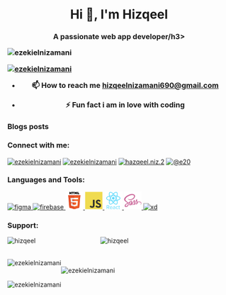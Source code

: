 <h1 align="center">Hi 👋, I'm Hizqeel</h1>
<h3 align="center">A passionate web app developer/h3>

<p align="left"> <img src="https://komarev.com/ghpvc/?username=ezekielnizamani&label=Profile%20views&color=0e75b6&style=flat" alt="ezekielnizamani" /> </p>

<p align="left"> <a href="https://github.com/ryo-ma/github-profile-trophy"><img src="https://github-profile-trophy.vercel.app/?username=ezekielnizamani" alt="ezekielnizamani" /></a> </p>


- 📫 How to reach me **hizqeelnizamani690@gmail.com**

- ⚡ Fun fact **i am in love with coding**

### Blogs posts
<!-- BLOG-POST-LIST:START -->
<!-- BLOG-POST-LIST:END -->

<h3 align="left">Connect with me:</h3>
<p align="left">
<a href="https://dev.to/ezekielnizamani" target="blank"><img align="center" src="https://raw.githubusercontent.com/rahuldkjain/github-profile-readme-generator/master/src/images/icons/Social/devto.svg" alt="ezekielnizamani" height="30" width="40" /></a>
<a href="https://linkedin.com/in/ezekielnizamani" target="blank"><img align="center" src="https://raw.githubusercontent.com/rahuldkjain/github-profile-readme-generator/master/src/images/icons/Social/linked-in-alt.svg" alt="ezekielnizamani" height="30" width="40" /></a>
<a href="https://fb.com/hazqeel.niz.2" target="blank"><img align="center" src="https://raw.githubusercontent.com/rahuldkjain/github-profile-readme-generator/master/src/images/icons/Social/facebook.svg" alt="hazqeel.niz.2" height="30" width="40" /></a>
<a href="https://medium.com/@e20" target="blank"><img align="center" src="https://raw.githubusercontent.com/rahuldkjain/github-profile-readme-generator/master/src/images/icons/Social/medium.svg" alt="@e20" height="30" width="40" /></a>
</p>

<h3 align="left">Languages and Tools:</h3>
<p align="left"> <a href="https://www.figma.com/" target="_blank" rel="noreferrer"> <img src="https://www.vectorlogo.zone/logos/figma/figma-icon.svg" alt="figma" width="40" height="40"/> </a> <a href="https://firebase.google.com/" target="_blank" rel="noreferrer"> <img src="https://www.vectorlogo.zone/logos/firebase/firebase-icon.svg" alt="firebase" width="40" height="40"/> </a> <a href="https://www.w3.org/html/" target="_blank" rel="noreferrer"> <img src="https://raw.githubusercontent.com/devicons/devicon/master/icons/html5/html5-original-wordmark.svg" alt="html5" width="40" height="40"/> </a> <a href="https://developer.mozilla.org/en-US/docs/Web/JavaScript" target="_blank" rel="noreferrer"> <img src="https://raw.githubusercontent.com/devicons/devicon/master/icons/javascript/javascript-original.svg" alt="javascript" width="40" height="40"/> </a> <a href="https://reactjs.org/" target="_blank" rel="noreferrer"> <img src="https://raw.githubusercontent.com/devicons/devicon/master/icons/react/react-original-wordmark.svg" alt="react" width="40" height="40"/> </a> <a href="https://sass-lang.com" target="_blank" rel="noreferrer"> <img src="https://raw.githubusercontent.com/devicons/devicon/master/icons/sass/sass-original.svg" alt="sass" width="40" height="40"/> </a> <a href="https://www.adobe.com/products/xd.html" target="_blank" rel="noreferrer"> <img src="https://cdn.worldvectorlogo.com/logos/adobe-xd.svg" alt="xd" width="40" height="40"/> </a> </p>

<h3 align="left">Support:</h3>
<p><a href="https://www.buymeacoffee.com/ hizqeel "> <img align="left" src="https://cdn.buymeacoffee.com/buttons/v2/default-yellow.png" height="50" width="210" alt=" hizqeel " /></a><a href="https://ko-fi.com/hizqeel"> <img align="left" src="https://cdn.ko-fi.com/cdn/kofi3.png?v=3" height="50" width="210" alt="hizqeel" /></a></p><br><br>

<p><img align="left" src="https://github-readme-stats.vercel.app/api/top-langs?username=ezekielnizamani&show_icons=true&locale=en&layout=compact" alt="ezekielnizamani" /></p>

<p>&nbsp;<img align="center" src="https://github-readme-stats.vercel.app/api?username=ezekielnizamani&show_icons=true&locale=en" alt="ezekielnizamani" /></p>

<p><img align="center" src="https://github-readme-streak-stats.herokuapp.com/?user=ezekielnizamani&" alt="ezekielnizamani" /></p>
